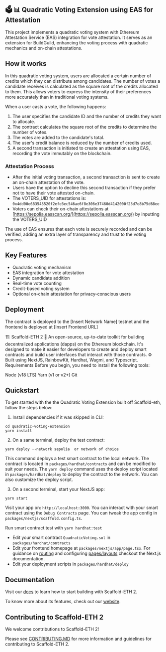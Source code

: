 ## 🗳️ 📊 Quadratic Voting Extension using EAS for Attestation

This project implements a quadratic voting system with Ethereum Attestation Service (EAS) integration for vote attestation. It serves as an extension for BuildGuild, enhancing the voting process with quadratic mechanics and on-chain attestations.


## How it works

In this quadratic voting system, users are allocated a certain number of credits which they can distribute among candidates. The number of votes a candidate receives is calculated as the square root of the credits allocated to them. This allows voters to express the intensity of their preferences more accurately than in traditional voting systems.

When a user casts a vote, the following happens:

1. The user specifies the candidate ID and the number of credits they want to allocate.
2. The contract calculates the square root of the credits to determine the number of votes.
3. The votes are added to the candidate's total.
4. The user's credit balance is reduced by the number of credits used.
5. A second transaction is initiated to create an attestation using EAS, recording the vote immutably on the blockchain.

### Attestation Process

- After the initial voting transaction, a second transaction is sent to create an on-chain attestation of the vote.
- Users have the option to decline this second transaction if they prefer not to have their vote attested on-chain.
- The VOTERS_UID for attestations is: `0x4dd00e683543520f2efe3ec546ae6f8e306e37460d4142000f23d7e8b75d68ee`
- Voters can check their on-chain attestations at [https://sepolia.easscan.org/](https://sepolia.easscan.org/) by inputting the VOTERS_UID 

The use of EAS ensures that each vote is securely recorded and can be verified, adding an extra layer of transparency and trust to the voting process.

## Key Features

- Quadratic voting mechanism
- EAS integration for vote attestation
- Dynamic candidate addition
- Real-time vote counting
- Credit-based voting system
- Optional on-chain attestation for privacy-conscious users

## Deployment

The contract is deployed to the [Insert Network Name] testnet and the frontend is deployed at [Insert Frontend URL]


🏗 Scaffold-ETH 2
🧪 An open-source, up-to-date toolkit for building decentralized applications (dapps) on the Ethereum blockchain. It's designed to make it easier for developers to create and deploy smart contracts and build user interfaces that interact with those contracts.
⚙️ Built using NextJS, RainbowKit, Hardhat, Wagmi, and Typescript.
Requirements
Before you begin, you need to install the following tools:

Node (v18 LTS)
Yarn (v1 or v2+)
Git


## Quickstart

To get started with the the Quadratic Voting Extension built off Scaffold-eth, follow the steps below:

1. Install dependencies if it was skipped in CLI:

```
cd quadratic-voting-extension
yarn install
```


2. On a same terminal, deploy the test contract:

```
yarn deploy --network sepolia  or network of choice
```

This command deploys a test smart contract to the local network. The contract is located in `packages/hardhat/contracts` and can be modified to suit your needs. The `yarn deploy` command uses the deploy script located in `packages/hardhat/deploy` to deploy the contract to the network. You can also customize the deploy script.

3. On a second terminal, start your NextJS app:

```
yarn start
```

Visit your app on: `http://localhost:3000`. You can interact with your smart contract using the `Debug Contracts` page. You can tweak the app config in `packages/nextjs/scaffold.config.ts`.

Run smart contract test with `yarn hardhat:test`

- Edit your smart contract `QuadraticVoting.sol` in `packages/hardhat/contracts`
- Edit your frontend homepage at `packages/nextjs/app/page.tsx`. For guidance on [routing](https://nextjs.org/docs/app/building-your-application/routing/defining-routes) and configuring [pages/layouts](https://nextjs.org/docs/app/building-your-application/routing/pages-and-layouts) checkout the Next.js documentation.
- Edit your deployment scripts in `packages/hardhat/deploy`


## Documentation

Visit our [docs](https://docs.scaffoldeth.io) to learn how to start building with Scaffold-ETH 2.

To know more about its features, check out our [website](https://scaffoldeth.io).

## Contributing to Scaffold-ETH 2

We welcome contributions to Scaffold-ETH 2!

Please see [CONTRIBUTING.MD](https://github.com/scaffold-eth/scaffold-eth-2/blob/main/CONTRIBUTING.md) for more information and guidelines for contributing to Scaffold-ETH 2.
